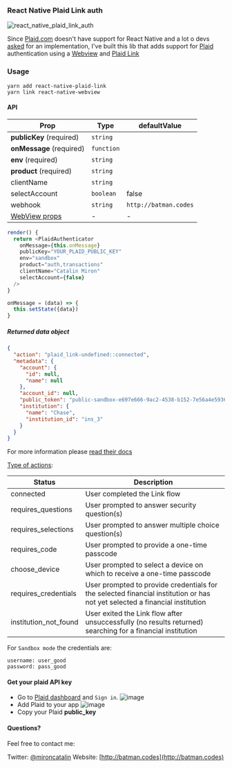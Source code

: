 ### React Native Plaid Link auth

![react_native_plaid_link_auth](https://user-images.githubusercontent.com/2805320/29003828-ad4ab974-7ac6-11e7-90f9-e7b637b58de1.gif)

Since [Plaid.com](https://plaid.com/) doesn't have support for React Native and
a lot o devs [asked](https://github.com/plaid/link/issues/153) for an
implementation, I've built this lib that adds support for
[Plaid](https://plaid.com/) authentication using a
[Webview](https://plaid.com/docs/quickstart/#webview-integration) and
[Plaid Link](https://blog.plaid.com/announcing-a-new-mobile-experience-for-link/)

### Usage

```
yarn add react-native-plaid-link
yarn link react-native-webview
```

#### API

| Prop                                                                       | Type       | defaultValue          |
| -------------------------------------------------------------------------- | ---------- | --------------------- |
| **publicKey** (required)                                                   | `string`   |                       |
| **onMessage** (required)                                                   | `function` |                       |
| **env** (required)                                                         | `string`   |                       |
| **product** (required)                                                     | `string`   |                       |
| clientName                                                                 | `string`   |                       |
| selectAccount                                                              | `boolean`  | false                 |
| webhook                                                                    | `string`   | `http://batman.codes` |
| [WebView props][WebViewPropsRef]                                           | -          | -                     |

[WebViewPropsRef]: https://github.com/react-native-community/react-native-webview/blob/master/docs/Reference.md#props-index

```js
render() {
  return <PlaidAuthenticator
    onMessage={this.onMessage}
    publicKey="YOUR_PLAID_PUBLIC_KEY"
    env="sandbox"
    product="auth,transactions"
    clientName="Catalin Miron"
    selectAccount={false}
  />
}

onMessage = (data) => {
  this.setState({data})
}
```

##### Returned **data** object

```json
{
  "action": "plaid_link-undefined::connected",
  "metadata": {
    "account": {
      "id": null,
      "name": null
    },
    "account_id": null,
    "public_token": "public-sandbox-e697e666-9ac2-4538-b152-7e56a4e59365",
    "institution": {
      "name": "Chase",
      "institution_id": "ins_3"
    }
  }
}
```

For more information please
[read their docs](https://plaid.com/docs/quickstart/#accessing-item-data)

[Type of actions](https://plaid.com/docs/api/#onexit-callback):

| Status                | Description                                                                                                                 |
| --------------------- | --------------------------------------------------------------------------------------------------------------------------- |
| connected             | User completed the Link flow                                                                                                |
| requires_questions    | User prompted to answer security question(s)                                                                                |
| requires_selections   | User prompted to answer multiple choice question(s)                                                                         |
| requires_code         | User prompted to provide a one-time passcode                                                                                |
| choose_device         | User prompted to select a device on which to receive a one-time passcode                                                    |
| requires_credentials  | User prompted to provide credentials for the selected financial institution or has not yet selected a financial institution |
| institution_not_found | User exited the Link flow after unsuccessfully (no results returned) searching for a financial institution                  |

For `Sandbox mode` the credentials are:

```
username: user_good
password: pass_good
```

#### Get your plaid API key

* Go to [Plaid dashboard](https://dashboard.plaid.com/signin) and `Sign in`.
  ![image](https://user-images.githubusercontent.com/2805320/29003405-274c972c-7abf-11e7-89f5-dffce0d0132a.png)
* Add Plaid to your app
  ![image](https://user-images.githubusercontent.com/2805320/29003409-36d48042-7abf-11e7-8e55-01a1e184fb49.png)
* Copy your Plaid **public_key**

#### Questions?

Feel free to contact me:

Twitter: [@mironcatalin](http://twitter.com) Website:
[http://batman.codes](http://batman.codes)
